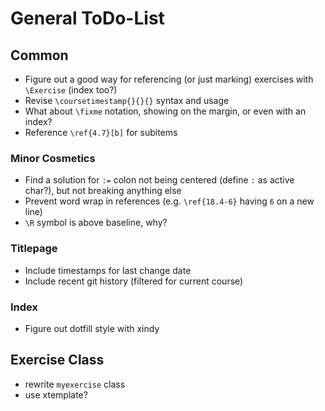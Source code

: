 # General ToDo-List

## Common

- Figure out a good way for referencing (or just marking) exercises with `\Exercise` (index too?)
- Revise `\coursetimestamp{}{}{}` syntax and usage
- What about `\fixme` notation, showing on the margin, or even with an index?
- Reference `\ref{4.7}[b]` for subitems

### Minor Cosmetics

- Find a solution for `:=` colon not being centered (define `:` as active char?), but not breaking anything else
- Prevent word wrap in references (e.g. `\ref{18.4-6}` having `6` on a new line)
- `\R` symbol is above baseline, why?

### Titlepage

- Include timestamps for last change date
- Include recent git history (filtered for current course)

### Index

- Figure out dotfill style with xindy

## Exercise Class

- rewrite `myexercise` class
- use xtemplate?
